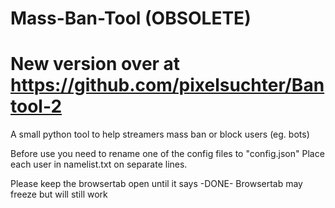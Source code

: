 # Mass-Ban-Tool (OBSOLETE)
# New version over at https://github.com/pixelsuchter/Bantool-2
A small python tool to help streamers mass ban or block users (eg. bots)

Before use you need to rename one of the config files to "config.json"
Place each user in namelist.txt on separate lines. 

Please keep the browsertab open until it says -DONE-
Browsertab may freeze but will still work
